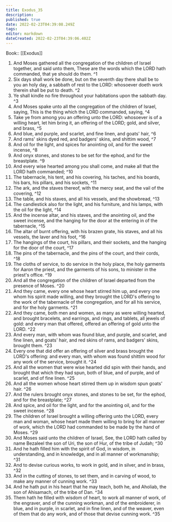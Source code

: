 ```yaml
---
title: Exodus_35
description: 
published: true
date: 2022-02-23T04:39:08.249Z
tags: 
editor: markdown
dateCreated: 2022-02-23T04:39:06.402Z
---
```


 Book:: [[Exodus]]
 1. And Moses gathered all the congregation of the children of Israel together, and said unto them, These are the words which the LORD hath commanded, that ye should do them. ^1
 2. Six days shall work be done, but on the seventh day there shall be to you an holy day, a sabbath of rest to the LORD: whosoever doeth work therein shall be put to death. ^2
 3. Ye shall kindle no fire throughout your habitations upon the sabbath day. ^3
 4. And Moses spake unto all the congregation of the children of Israel, saying, This is the thing which the LORD commanded, saying, ^4
 5. Take ye from among you an offering unto the LORD: whosoever is of a willing heart, let him bring it, an offering of the LORD; gold, and silver, and brass, ^5
 6. And blue, and purple, and scarlet, and fine linen, and goats' hair, ^6
 7. And rams' skins dyed red, and badgers' skins, and shittim wood, ^7
 8. And oil for the light, and spices for anointing oil, and for the sweet incense, ^8
 9. And onyx stones, and stones to be set for the ephod, and for the breastplate. ^9
 10. And every wise hearted among you shall come, and make all that the LORD hath commanded; ^10
 11. The tabernacle, his tent, and his covering, his taches, and his boards, his bars, his pillars, and his sockets, ^11
 12. The ark, and the staves thereof, with the mercy seat, and the vail of the covering, ^12
 13. The table, and his staves, and all his vessels, and the showbread, ^13
 14. The candlestick also for the light, and his furniture, and his lamps, with the oil for the light, ^14
 15. And the incense altar, and his staves, and the anointing oil, and the sweet incense, and the hanging for the door at the entering in of the tabernacle, ^15
 16. The altar of burnt offering, with his brazen grate, his staves, and all his vessels, the laver and his foot, ^16
 17. The hangings of the court, his pillars, and their sockets, and the hanging for the door of the court, ^17
 18. The pins of the tabernacle, and the pins of the court, and their cords, ^18
 19. The cloths of service, to do service in the holy place, the holy garments for Aaron the priest, and the garments of his sons, to minister in the priest's office. ^19
 20. And all the congregation of the children of Israel departed from the presence of Moses. ^20
 21. And they came, every one whose heart stirred him up, and every one whom his spirit made willing, and they brought the LORD's offering to the work of the tabernacle of the congregation, and for all his service, and for the holy garments. ^21
 22. And they came, both men and women, as many as were willing hearted, and brought bracelets, and earrings, and rings, and tablets, all jewels of gold: and every man that offered, offered an offering of gold unto the LORD. ^22
 23. And every man, with whom was found blue, and purple, and scarlet, and fine linen, and goats' hair, and red skins of rams, and badgers' skins, brought them. ^23
 24. Every one that did offer an offering of silver and brass brought the LORD's offering: and every man, with whom was found shittim wood for any work of the service, brought it. ^24
 25. And all the women that were wise hearted did spin with their hands, and brought that which they had spun, both of blue, and of purple, and of scarlet, and of fine linen. ^25
 26. And all the women whose heart stirred them up in wisdom spun goats' hair. ^26
 27. And the rulers brought onyx stones, and stones to be set, for the ephod, and for the breastplate; ^27
 28. And spice, and oil for the light, and for the anointing oil, and for the sweet incense. ^28
 29. The children of Israel brought a willing offering unto the LORD, every man and woman, whose heart made them willing to bring for all manner of work, which the LORD had commanded to be made by the hand of Moses. ^29
 30. And Moses said unto the children of Israel, See, the LORD hath called by name Bezaleel the son of Uri, the son of Hur, of the tribe of Judah; ^30
 31. And he hath filled him with the spirit of God, in wisdom, in understanding, and in knowledge, and in all manner of workmanship; ^31
 32. And to devise curious works, to work in gold, and in silver, and in brass, ^32
 33. And in the cutting of stones, to set them, and in carving of wood, to make any manner of cunning work. ^33
 34. And he hath put in his heart that he may teach, both he, and Aholiab, the son of Ahisamach, of the tribe of Dan. ^34
 35. Them hath he filled with wisdom of heart, to work all manner of work, of the engraver, and of the cunning workman, and of the embroiderer, in blue, and in purple, in scarlet, and in fine linen, and of the weaver, even of them that do any work, and of those that devise cunning work. ^35
